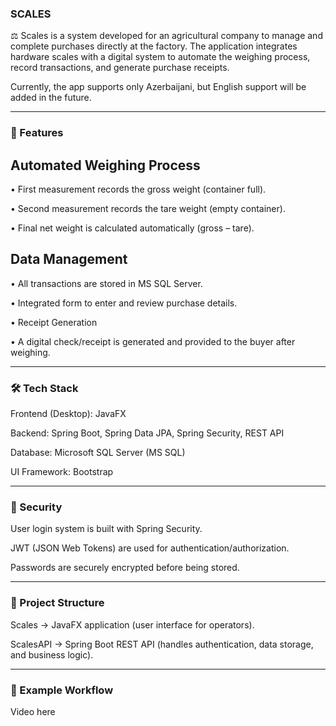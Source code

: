 ### SCALES

⚖️ Scales is a system developed for an agricultural company to manage and complete purchases directly at the factory. The application integrates hardware scales with a digital system to automate the weighing process, record transactions, and generate purchase receipts.

Currently, the app supports only Azerbaijani, but English support will be added in the future.

---

### 📌 Features

## Automated Weighing Process

• First measurement records the gross weight (container full).

• Second measurement records the tare weight (empty container).

• Final net weight is calculated automatically (gross – tare).

## Data Management

• All transactions are stored in MS SQL Server.

• Integrated form to enter and review purchase details.

• Receipt Generation

• A digital check/receipt is generated and provided to the buyer after weighing.

---

### 🛠 Tech Stack

Frontend (Desktop): JavaFX

Backend: Spring Boot, Spring Data JPA, Spring Security, REST API

Database: Microsoft SQL Server (MS SQL)

UI Framework: Bootstrap

---

### 🔐 Security

User login system is built with Spring Security.

JWT (JSON Web Tokens) are used for authentication/authorization.

Passwords are securely encrypted before being stored.

---

### 📂 Project Structure

Scales → JavaFX application (user interface for operators).

ScalesAPI → Spring Boot REST API (handles authentication, data storage, and business logic).

---

### 📸 Example Workflow

Video here
